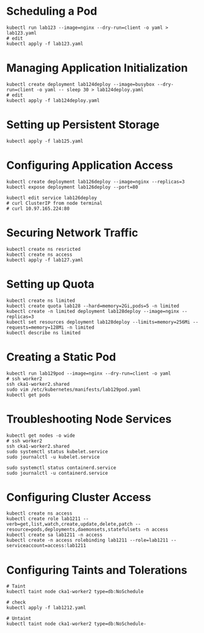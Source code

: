 # Scheduling a Pod
```shell
kubectl run lab123 --image=nginx --dry-run=client -o yaml > lab123.yaml
# edit
kubectl apply -f lab123.yaml
```

# Managing Application Initialization
```shell
kubectl create deployment lab124deploy --image=busybox --dry-run=client -o yaml -- sleep 30 > lab124deploy.yaml
# edit
kubectl apply -f lab124deploy.yaml
```

# Setting up Persistent Storage
```shell
kubectl apply -f lab125.yaml
```

# Configuring Application Access
```shell
kubectl create deployment lab126deploy --image=nginx --replicas=3
kubectl expose deployment lab126deploy --port=80

kubectl edit service lab126deploy
# curl ClusterIP from node terminal
# curl 10.97.165.224:80
```

# Securing Network Traffic
```shell
kubectl create ns resricted
kubectl create ns access
kubectl apply -f lab127.yaml
```

# Setting up Quota
```shell
kubectl create ns limited
kubectl create quota lab128 --hard=memory=2Gi,pods=5 -n limited
kubectl create -n limited deployment lab128deploy --image=nginx --replicas=3
kubectl set resources deployment lab128deploy --limits=memory=256Mi --requests=memory=128Mi -n limited
kubectl describe ns limited
```

# Creating a Static Pod
```shell
kubectl run lab129pod --image=nginx --dry-run=client -o yaml
# ssh worker2
ssh cka1-worker2.shared
sudo vim /etc/kubernetes/manifests/lab129pod.yaml
kubectl get pods
```

# Troubleshooting Node Services
```shell
kubectl get nodes -o wide
# ssh worker2
ssh cka1-worker2.shared
sudo systemctl status kubelet.service
sudo journalctl -u kubelet.service

sudo systemctl status containerd.service
sudo journalctl -u containerd.service
```

# Configuring Cluster Access
```shell
kubectl create ns access
kubectl create role lab1211 --verb=get,list,watch,create,update,delete,patch --resource=pods,deployments,daemonsets,statefulsets -n access
kubectl create sa lab1211 -n access
kubectl create -n access rolebinding lab1211 --role=lab1211 --serviceaccount=access:lab1211
```

# Configuring Taints and Tolerations
```shell
# Taint
kubectl taint node cka1-worker2 type=db:NoSchedule

# check
kubectl apply -f lab1212.yaml

# Untaint
kubectl taint node cka1-worker2 type=db:NoSchedule-
```
